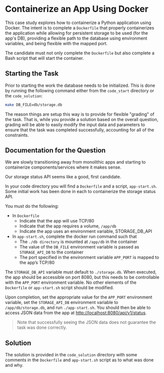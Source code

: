 # Containerize an App Using Docker

This case study explores how to containerize a Python application using Docker.  The intent is to complete a `Dockerfile` that properly containerizes the application while allowing for persistent storage to be used (for the app's DB), providing a flexible path to the database using environment variables, and being flexible with the mapped port.

The candidate must not only complete the `Dockerfile` but also complete a Bash script that will start the container.

## Starting the Task

Prior to starting the work the database needs to be initialized.  This is done by running the following command either from the `code_start` directory or the `code_solution`:

```sh
make DB_FILE=db/storage.db
```

The reason things are setup this way is to provide for flexible "grading" of the task.  That is, while you provide a solution based on the overall question, grading will be able to easily modify the input data and parameters to ensure that the task was completed successfully, accounting for all of the constraints.

## Documentation for the Question

We are slowly transitioning away from monolithic apps and starting to containerize components/services where it makes sense.

Our storage status API seems like a good, first candidate.

In your code directory you will find a `Dockerfile` and a script, `app-start.sh`.  Some initial work has been done in each to containerize the storage status API.

You must do the following:

* In `Dockerfile`
  * Indicate that the app will use TCP/80
  * Indicate that the app requires a volume, `/app/db`
  * Indicate the app uses an environment variable, STORAGE_DB_API
* In `app-start.sh`, complete the docker run command such that
  * The `./db directory` is mounted at `/app/db` in the container
  * The value of the `DB_FILE` environment variable is passed as `STORAGE_API_DB` to the container
  * The port specified in the environment variable `APP_PORT` is mapped to the app’s TCP/80

The `STORAGE_DB_API` variable must default to `./storage.db`.  When executed, the app should be accessible on port 8080, but this needs to be controllable with the `APP_PORT` environment variable.  No other elements of the `Dockerfile` or `app-start.sh` script should be modified.

Upon completion, set the appropriate value for the `APP_PORT` environment variable, set the `STORAGE_API_DB` environment variable to `/app/db/storage.db`, and run `./app-start.sh`.  You should then be able to access JSON data from the app at <http://localhost:8080/api/v1/status>.  

> Note that successfully seeing the JSON data does not guarantee the task was done correctly.

## Solution

The solution is provided in the `code_solution` directory with some comments in the `Dockerfile` and `app-start.sh` script as to what was done and why.
